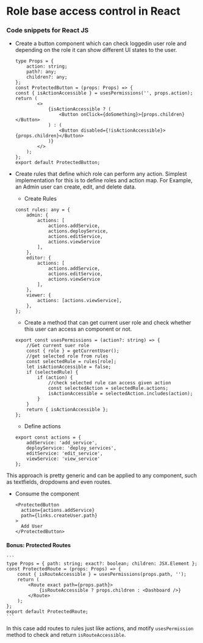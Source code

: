 # Role base access control in React

### Code snippets for React JS 

* Create a button component which can check loggedin user role and depending on the role it can show different UI states to the user.
    ```
    type Props = {
        action: string;
        path?: any;
        children?: any;
    };
    const ProtectedButton = (props: Props) => {
    const { isActionAccessible } = usesPermissions('', props.action);
    return (
            <>
                {isActionAccessible ? (
                    <Button onClick={doSomething}>{props.children}</Button>
                ) : (
                    <Button disabled={!isActionAccessible}>{props.children}</Button>
                )}
            </>
        );
    };
    export default ProtectedButton;
    ```

* Create rules that define which role can perform any action. Simplest implementation for this is to define roles and action map. For Example, an Admin user can create, edit, and delete data. 

    - Create Rules
    ```
    const rules: any = {
        admin: {
            actions: [
                actions.addService,
                actions.deployService,
                actions.editService,
                actions.viewService
            ],
        },
        editor: {
            actions: [
                actions.addService,
                actions.editService,
                actions.viewService
            ],
        },
        viewer: {
            actions: [actions.viewService],
        },
    };
    ```
    - Create a method that can get current user role and check whether this user can access an component or not.
    ```
    export const usesPermissions = (action?: string) => {
        //Get current suer role
        const { role } = getCurrentUser();
        //get selected role from rules
        const selectedRule = rules[role];
        let isActionAccessible = false;
        if (selectedRule) {
            if (action) {
                //check selected rule can access given action
                const selectedAction = selectedRule.actions;
                isActionAccessible = selectedAction.includes(action);
            }
        }
        return { isActionAccessible };
    };
    ```

    - Define actions
    ```
    export const actions = {
        addService: 'add_service',
        deployService: 'deploy_services',
        editService: 'edit_service',
        viewService: 'view_service'
    };
    ```

This approach is pretty generic and can be applied to any component, such as textfields, dropdowns and even routes.

* Consume the component
  ```
  <ProtectedButton
    action={actions.addService}
    path={links.createUser.path}
  >
    Add User
  </ProtectedButton>
  ```
#### Bonus: Protected Routes
    ```
    type Props = { path: string; exact?: boolean; children: JSX.Element };
    const ProtectedRoute = (props: Props) => {
        const { isRouteAccessible } = usesPermissions(props.path, '');
        return (
            <Route exact path={props.path}>
                {isRouteAccessible ? props.children : <Dashboard />}
            </Route>
        );
    };
    export default ProtectedRoute;
    ```
In this case add routes to rules just like actions, and motify `usesPermission` method to check and return `isRouteAccessible`.
